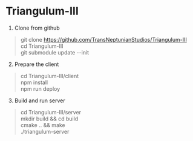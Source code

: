 # Triangulum-III

1. Clone from github
> git clone https://github.com/TransNeptunianStudios/Triangulum-III  
> cd Triangulum-III  
> git submodule update --init  

2. Prepare the client
> cd Triangulum-III/client  
> npm install   
> npm run deploy   

3. Build and run server
> cd Triangulum-III/server  
> mkdir build && cd build  
> cmake .. && make  
> ./triangulum-server
